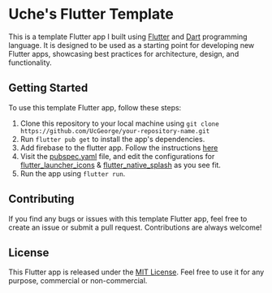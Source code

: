# Uche's Flutter Template

This is a template Flutter app I built using [Flutter](https://flutter.dev/) and [Dart](https://dart.dev/) programming language. It is designed to be used as a starting point for developing new Flutter apps, showcasing best practices for architecture, design, and functionality.

## Getting Started

To use this template Flutter app, follow these steps:

1. Clone this repository to your local machine using `git clone https://github.com/UcGeorge/your-repository-name.git`
2. Run `flutter pub get` to install the app's dependencies.
3. Add firebase to the flutter app. Follow the instructions [here](https://firebase.google.com/docs/flutter/setup)
4. Visit the [pubspec.yaml](pubspec.yaml) file, and edit the configurations for [flutter_launcher_icons](https://pub.dev/packages/flutter_launcher_icons) & [flutter_native_splash](https://pub.dev/packages/flutter_native_splash) as you see fit.
5. Run the app using `flutter run`.

## Contributing

If you find any bugs or issues with this template Flutter app, feel free to create an issue or submit a pull request. Contributions are always welcome!

## License

This Flutter app is released under the [MIT License](https://opensource.org/licenses/MIT). Feel free to use it for any purpose, commercial or non-commercial.
